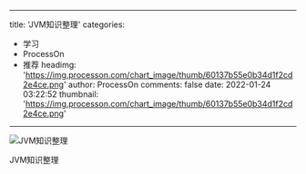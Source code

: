 
---
title: 'JVM知识整理'
categories: 
 - 学习
 - ProcessOn
 - 推荐
headimg: 'https://img.processon.com/chart_image/thumb/60137b55e0b34d1f2cd2e4ce.png'
author: ProcessOn
comments: false
date: 2022-01-24 03:22:52
thumbnail: 'https://img.processon.com/chart_image/thumb/60137b55e0b34d1f2cd2e4ce.png'
---

<div>   
<img class="thumb" alt="JVM知识整理" src="https://img.processon.com/chart_image/thumb/60137b55e0b34d1f2cd2e4ce.png" referrerpolicy="no-referrer">
<p>JVM知识整理</p>  
</div>
            